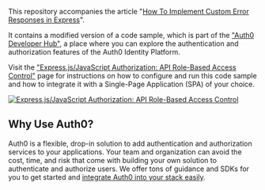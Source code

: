 This repository accompanies the article "[How To Implement Custom Error Responses in Express](https://auth0.com/blog/how-to-implement-custom-error-responses-in-expressjs/)".

It contains a modified version of a code sample, which is part of the ["Auth0 Developer Hub"](https://auth0.com/developers/hub), a place where you can explore the authentication and authorization features of the Auth0 Identity Platform.



Visit the ["Express.js/JavaScript Authorization: API Role-Based Access Control"](https://auth0.com/developers/hub/code-samples/api/express-javascript/basic-role-based-access-control) page for instructions on how to configure and run this code sample and how to integrate it with a Single-Page Application (SPA) of your choice.

[![Express.js/JavaScript Authorization: API Role-Based Access Control](https://cdn.auth0.com/blog/hub/code-samples/api/express-javascript/basic-role-based-access-control.png)](https://auth0.com/developers/hub/code-samples/api/express-javascript/basic-role-based-access-control)

## Why Use Auth0?

Auth0 is a flexible, drop-in solution to add authentication and authorization services to your applications. Your team and organization can avoid the cost, time, and risk that come with building your own solution to authenticate and authorize users. We offer tons of guidance and SDKs for you to get started and [integrate Auth0 into your stack easily](https://auth0.com/developers/hub/code-samples/full-stack).
